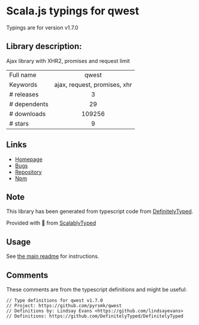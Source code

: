 
# Scala.js typings for qwest

Typings are for version v1.7.0

## Library description:
Ajax library with XHR2, promises and request limit

|                    |                 |
| ------------------ | :-------------: |
| Full name          | qwest |
| Keywords           | ajax, request, promises, xhr |
| # releases         | 3 |
| # dependents       | 29 |
| # downloads        | 109256 |
| # stars            | 9 |

## Links
- [Homepage](https://github.com/pyrsmk/qwest#readme)
- [Bugs](https://github.com/pyrsmk/qwest/issues)
- [Repository](https://github.com/pyrsmk/qwest)
- [Npm](https://www.npmjs.com/package/qwest)
    


## Note
This library has been generated from typescript code from [DefinitelyTyped](https://definitelytyped.org).

Provided with :purple_heart: from [ScalablyTyped](https://github.com/oyvindberg/ScalablyTyped)

## Usage
See [the main readme](../../readme.md) for instructions.

## Comments

These comments are from the typescript definitions and might be useful:
```
// Type definitions for qwest v1.7.0
// Project: https://github.com/pyrsmk/qwest
// Definitions by: Lindsay Evans <https://github.com/lindsayevans>
// Definitions: https://github.com/DefinitelyTyped/DefinitelyTyped

```

